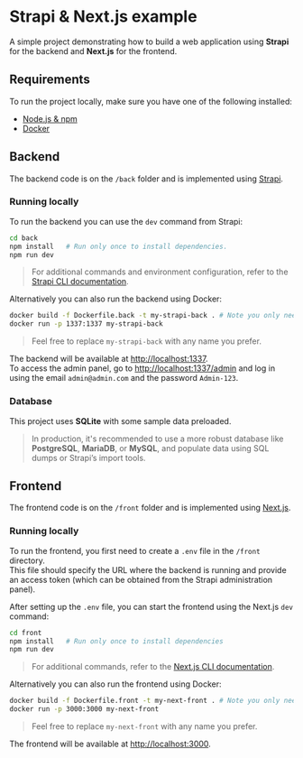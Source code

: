 # Strapi & Next.js example

A simple project demonstrating how to build a web application using **Strapi** for the backend and **Next.js** for the frontend.

## Requirements

To run the project locally, make sure you have one of the following installed:

* [Node.js & npm](https://nodejs.org/en)
* [Docker](https://www.docker.com/)

## Backend

The backend code is on the `/back` folder and is implemented using [Strapi](https://strapi.io/).

### Running locally

To run the backend you can use the `dev` command from Strapi:

```bash
cd back
npm install   # Run only once to install dependencies.
npm run dev
```

> For additional commands and environment configuration, refer to the [Strapi CLI documentation](https://docs.strapi.io/dev-docs/cli).

Alternatively you can also run the backend using Docker:

```bash
docker build -f Dockerfile.back -t my-strapi-back . # Note you only need to build the image once.
docker run -p 1337:1337 my-strapi-back
```

> Feel free to replace `my-strapi-back` with any name you prefer.

The backend will be available at [http://localhost:1337](http://localhost:1337).  
To access the admin panel, go to [http://localhost:1337/admin](http://localhost:1337/admin) and log in using the email `admin@admin.com` and the password `Admin-123`.

### Database

This project uses **SQLite** with some sample data preloaded.

> In production, it's recommended to use a more robust database like **PostgreSQL**, **MariaDB**, or **MySQL**, and populate data using SQL dumps or Strapi’s import tools.

## Frontend

The frontend code is on the `/front` folder and is implemented using [Next.js](https://nextjs.org/).

### Running locally

To run the frontend, you first need to create a `.env` file in the `/front` directory.  
This file should specify the URL where the backend is running and provide an access token (which can be obtained from the Strapi administration panel).

After setting up the `.env` file, you can start the frontend using the Next.js `dev` command:

```bash
cd front
npm install   # Run only once to install dependencies
npm run dev
```

> For additional commands, refer to the [Next.js CLI documentation](https://nextjs.org/docs/pages/api-reference/cli/next#commands).

Alternatively you can also run the frontend using Docker:

```bash
docker build -f Dockerfile.front -t my-next-front . # Note you only need to build the image once.
docker run -p 3000:3000 my-next-front
```

> Feel free to replace `my-next-front` with any name you prefer.

The frontend will be available at [http://localhost:3000](http://localhost:3000).  
